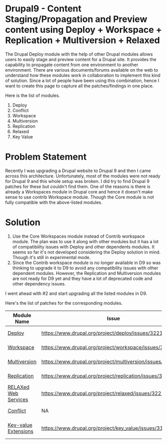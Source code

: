 # Drupal9 - Content Staging/Propagation and Preview content using Deploy + Workspace + Replication + Multiversion + Relaxed
The Drupal Deploy module with the help of other Drupal modules allows users to easily stage and preview content for a Drupal site. It provides the capability to propagate content from one environment to another environment. There are various documents/forums available on the web to understand how these modules work in collaboration to implement this kind of solution. Since a lot of people have been using this combination, hence I want to create this page to capture all the patches/findings in one place.


Here is the list of modules.

1. Deploy
2. Conflict
3. Workspace
4. Multiversion
5. Replication
6. Relaxed
7. Key Value


# Problem Statement
Recently I was upgrading a Drupal website to Drupal 9 and then I came across this architecture. Unfortunately, most of the modules were not ready for Drupal 9 and this whole setup was broken. I did try to find Drupal 9 patches for these but couldn't find them. One of the reasons is there is already a Workspaces module in Drupal core and hence it doesn't make sense to use contrib Workspace module. Though the Core module is not fully compatible with the above-listed modules.


# Solution
1. Use the Core Workspaces module instead of Contrib workspace module. The plan was to use it along with other modules but it has a lot of compatibility issues with Deploy and other dependents modules. It seems so far it's not developed considering the Deploy solution in mind. Though it's still in experimental mode.
2. Since the Contrib workspace module is no longer available in D9 so was thinking to upgrade it to D9 to avoid any compatibility issues with other dependent modules. However, the Replication and Multiversion modules are not ready for D9 yet and they have a lot of deprecated code and other dependency issues.

I went ahead with #2 and start upgrading all the listed modules in D9.

Here's the list of patches for the corresponding modules.

| Module Name | Issue | D9 Patch | Comment |
| -------------| ------ | ------ | ------- |
| [Deploy](https://www.drupal.org/project/deploy) | https://www.drupal.org/project/deploy/issues/3221335 | https://www.drupal.org/files/issues/2021-06-29/Drupal9-Compatibility-Issues-3221335-2.patch | |
| [Workspace](https://www.drupal.org/project/workspace) | https://www.drupal.org/project/workspace/issues/3221374 | https://www.drupal.org/files/issues/2021-06-29/Drupal-9-compatibility-issues-3221374-1.patch | |
| [Multiversion](https://www.drupal.org/project/multiversion) | https://www.drupal.org/project/multiversion/issues/3221332 | https://www.drupal.org/files/issues/2021-06-29/Drupal-9-compatibility-issues-3221332-6.patch | |
| [Replication](https://www.drupal.org/project/replication) | https://www.drupal.org/project/replication/issues/3221333 | https://www.drupal.org/files/issues/2021-06-29/Drupal-9-compatibility-issues-3221333-5.patch | |
| [RELAXed Web Services](https://www.drupal.org/project/relaxed) | https://www.drupal.org/project/relaxed/issues/3221380 | https://www.drupal.org/files/issues/2021-06-29/Drupal-9-compatibility-issues-3221380-2.patch | |
| [Conflict](https://www.drupal.org/project/conflict) | NA | NA | Available in D9|
| [Key-value Extensions](https://www.drupal.org/project/key_value) | https://www.drupal.org/project/key_value/issues/3186113 | https://www.drupal.org/project/key_value/issues/3186113 | Just the version change|
